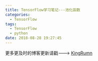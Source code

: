 ```yaml
---
title: TensorFlow学习笔记---池化函数
categories:
  - TensorFlow
tags:
  - TensorFlow
  - python
date: 2018-08-28 19:27:45
---
```






 更多更及时的博客更新请戳--->  [KingRumn](http://zm913.xyz "KingRumn的Blog")

